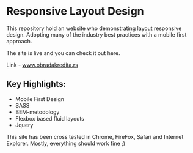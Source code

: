 
# Responsive Layout Design

This repository hold an website who demonstrating layout responsive design. Adopting many of the industry best practices with a mobile first approach.

The site is live and you can check it out here.

Link - www.obradakredita.rs


## Key Highlights: 

* Mobile First Design
* SASS 
* BEM-metodology
* Flexbox based fluid layouts
* Jquery

This site has been cross tested in Chrome, FireFox, Safari and Internet Explorer.
Mostly, everything should work fine ;)
